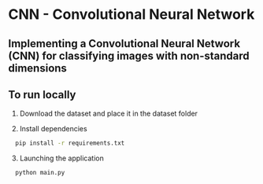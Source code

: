 # CNN - Convolutional Neural Network

## Implementing a Convolutional Neural Network (CNN) for classifying images with non-standard dimensions

## To run locally

1. Download the dataset and place it in the dataset folder

2. Install dependencies

```bash
  pip install -r requirements.txt
```

3. Launching the application

```bash
  python main.py
```
